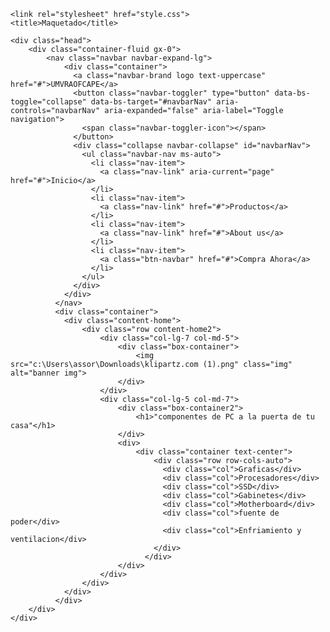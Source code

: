 <!DOCTYPE html>
<html lang="en">
<head>
    <meta charset="UTF-8">
    <meta name="viewport" content="width=device-width, initial-scale=1.0">
    <link href="https://cdn.jsdelivr.net/npm/bootstrap@5.3.3/dist/css/bootstrap.min.css" rel="stylesheet" integrity="sha384-QWTKZyjpPEjISv5WaRU9OFeRpok6YctnYmDr5pNlyT2bRjXh0JMhjY6hW+ALEwIH" crossorigin="anonymous">

    <link rel="stylesheet" href="style.css">
    <title>Maquetado</title>
</head>
<body>
    
    <div class="head">
        <div class="container-fluid gx-0">
            <nav class="navbar navbar-expand-lg">
                <div class="container">
                  <a class="navbar-brand logo text-uppercase" href="#">UMVRAOFCAPE</a>
                  <button class="navbar-toggler" type="button" data-bs-toggle="collapse" data-bs-target="#navbarNav" aria-controls="navbarNav" aria-expanded="false" aria-label="Toggle navigation">
                    <span class="navbar-toggler-icon"></span>
                  </button>
                  <div class="collapse navbar-collapse" id="navbarNav">
                    <ul class="navbar-nav ms-auto">
                      <li class="nav-item">
                        <a class="nav-link" aria-current="page" href="#">Inicio</a>
                      </li>
                      <li class="nav-item">
                        <a class="nav-link" href="#">Productos</a>
                      </li>
                      <li class="nav-item">
                        <a class="nav-link" href="#">About us</a>
                      </li>
                      <li class="nav-item">
                        <a class="btn-navbar" href="#">Compra Ahora</a>
                      </li>
                    </ul>
                  </div>
                </div>
              </nav>
              <div class="container">
                <div class="content-home">
                    <div class="row content-home2">
                        <div class="col-lg-7 col-md-5">
                            <div class="box-container">
                                <img src="c:\Users\assor\Downloads\klipartz.com (1).png" class="img" alt="banner img">
                            </div>
                        </div>
                        <div class="col-lg-5 col-md-7">
                            <div class="box-container2">
                                <h1>"componentes de PC a la puerta de tu casa"</h1>
                            </div>
                            <div>
                                <div class="container text-center">
                                    <div class="row row-cols-auto">
                                      <div class="col">Graficas</div>
                                      <div class="col">Procesadores</div>
                                      <div class="col">SSD</div>
                                      <div class="col">Gabinetes</div>
                                      <div class="col">Motherboard</div>
                                      <div class="col">fuente de poder</div>
                                      <div class="col">Enfriamiento y ventilacion</div>
                                    </div>
                                  </div>
                            </div>
                        </div>
                    </div>
                </div>
              </div>
        </div>
    </div>
    
</body>
<script src="https://cdn.jsdelivr.net/npm/@popperjs/core@2.11.8/dist/umd/popper.min.js" integrity="sha384-I7E8VVD/ismYTF4hNIPjVp/Zjvgyol6VFvRkX/vR+Vc4jQkC+hVqc2pM8ODewa9r" crossorigin="anonymous"></script>
<script src="https://cdn.jsdelivr.net/npm/bootstrap@5.3.3/dist/js/bootstrap.min.js" integrity="sha384-0pUGZvbkm6XF6gxjEnlmuGrJXVbNuzT9qBBavbLwCsOGabYfZo0T0to5eqruptLy" crossorigin="anonymous"></script>
</html>
